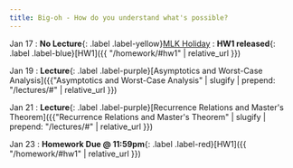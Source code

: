 ```yaml
---
title: Big-oh - How do you understand what's possible?
---
```


Jan 17
: **No Lecture**{: .label .label-yellow}[MLK Holiday](#)
: **HW1 released**{: .label .label-blue}[HW1]({{ "/homework/#hw1" | relative_url }})

Jan 19
: **Lecture**{: .label .label-purple}[Asymptotics and Worst-Case Analysis]({{"Asymptotics and Worst-Case Analysis" | slugify | prepend: "/lectures/#" | relative_url }})

Jan 21
: **Lecture**{: .label .label-purple}[Recurrence Relations and Master's Theorem]({{"Recurrence Relations and Master's Theorem" | slugify | prepend: "/lectures/#" | relative_url }})

Jan 23
: **Homework Due @ 11:59pm**{: .label .label-red}[HW1]({{ "/homework/#hw1" | relative_url }})
